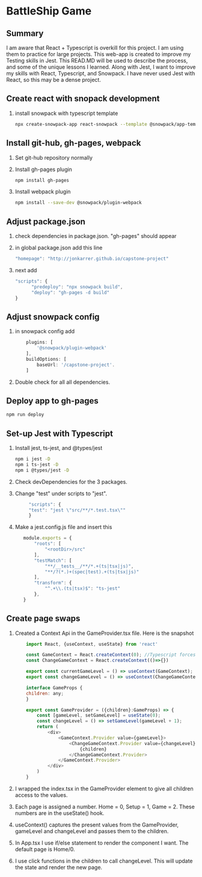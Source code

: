 # BattleShip Game

## Summary

I am aware that React + Typescript is overkill for this project. I am using them to practice for large projects. This web-app is created to improve my Testing skills in Jest. This READ.MD will be used to describe the process, and some of the unique lessons I learned. Along with Jest, I want to improve my skills with React, Typescript, and Snowpack. I have never used Jest with React, so this may be a dense project.

## Create react with snopack development

1. install snowpack with typescript template

    ```bash
    npx create-snowpack-app react-snowpack --template @snowpack/app-template-react-typescript
    ```

## Install git-hub, gh-pages, webpack

1. Set git-hub repository normally
2. Install gh-pages plugin

    ```bash
    npm install gh-pages
    ```

3. Install webpack plugin

    ```bash
    npm install --save-dev @snowpack/plugin-webpack
    ```

## Adjust package.json

1. check dependencies in package.json. "gh-pages" should appear
2. in global package.json add this line

    ```javascript
    "homepage": "http://jonkarrer.github.io/capstone-project" 
    ```

3. next add

    ```javascript
    "scripts": {
          "predeploy": "npx snowpack build",
          "deploy": "gh-pages -d build"
    }
    ```

## Adjust snowpack config

1. in snowpack config add

    ```javascript
        plugins: [
            '@snowpack/plugin-webpack'
        ],
        buildOptions: [
            baseUrl: '/capstone-project'.
        ]
    ```

2. Double check for all all dependencies.

## Deploy app to gh-pages

```bash
npm run deploy
```

## Set-up Jest with Typescript

1. Install jest, ts-jest, and @types/jest

    ```bash
    npm i jest -D
    npm i ts-jest -D
    npm i @types/jest -D
    ```

2. Check devDependencies for the 3 packages.
3. Change "test" under scripts to "jest".  

   ```javascript
        "scripts": {
        "test": "jest \"src/**/*.test.tsx\""
        }
    ```

4. Make a jest.config.js file and insert this

     ```javascript
        module.exports = {
            "roots": [
                "<rootDir>/src"
            ],
            "testMatch": [
                "**/__tests__/**/*.+(ts|tsx|js)",
                "**/?(*.)+(spec|test).+(ts|tsx|js)"
            ],
            "transform": {
                "^.+\\.(ts|tsx)$": "ts-jest"
            },
        }
    ```

## Create page swaps

1. Created a Context Api in the GameProvider.tsx file. Here is the snapshot

    ```javascript
        import React, {useContext, useState} from 'react'

        const GameContext = React.createContext(0); //Typescript forces an inital value
        const ChangeGameContext = React.createContext(()=>{})

        export const currentGameLevel = () => useContext(GameContext);
        export const changeGameLevel = () => useContext(ChangeGameContext);

        interface GameProps {
        children: any;
        }

        export const GameProvider = ({children}:GameProps) => {
            const [gameLevel, setGameLevel] = useState(0);
            const changeLevel = () => setGameLevel(gameLevel + 1);
            return (
                <div>
                    <GameContext.Provider value={gameLevel}>
                        <ChangeGameContext.Provider value={changeLevel}>
                            {children}
                        </ChangeGameContext.Provider>
                    </GameContext.Provider>
                </div>
            )
        }
    ```

2. I wrapped the index.tsx in the GameProvider element to give all children access to the values.

3. Each page is assigned a number. Home = 0, Setup = 1, Game = 2. These numbers are in the useState() hook.

4. useContext() captures the present values from the GameProvider, gameLevel and changeLevel and passes them to the children.

5. In App.tsx I use if/else statement to render the component I want. The default page is Home/0.

6. I use click functions in the children to call changeLevel. This will update the state and render the new page.
